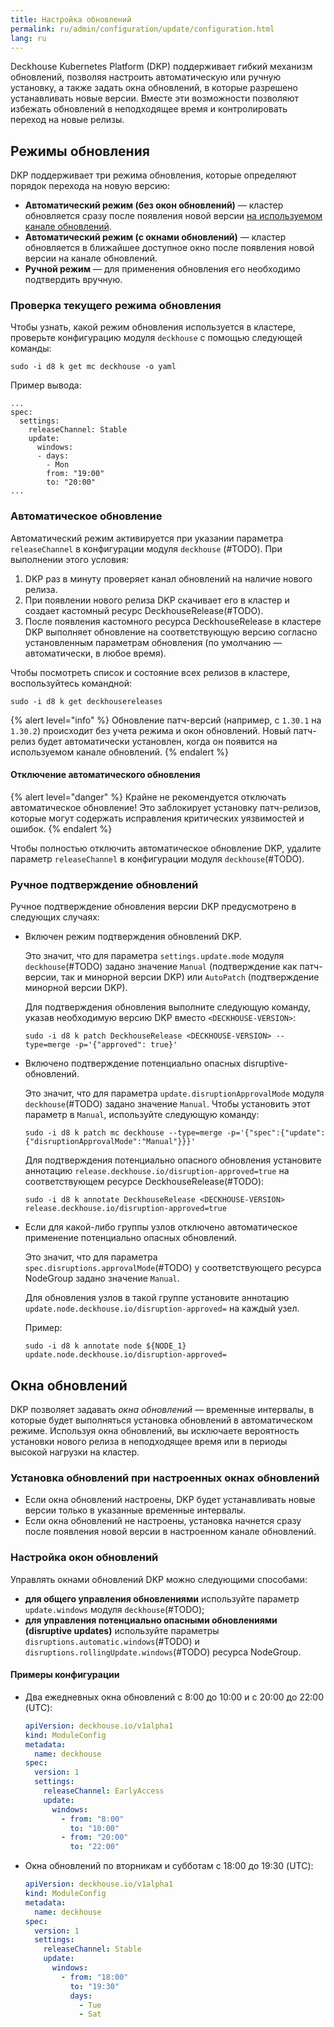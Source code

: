 ```yaml
---
title: Настройка обновлений
permalink: ru/admin/configuration/update/configuration.html
lang: ru
---
```


Deckhouse Kubernetes Platform (DKP) поддерживает гибкий механизм обновлений,
позволяя настроить автоматическую или ручную установку,
а также задать окна обновлений, в которые разрешено устанавливать новые версии.
Вместе эти возможности позволяют избежать обновлений в неподходящее время и контролировать переход на новые релизы.

## Режимы обновления

DKP поддерживает три режима обновления, которые определяют порядок перехода на новую версию:

- **Автоматический режим (без окон обновлений)** — кластер обновляется сразу после появления новой версии
  [на используемом канале обновлений](release-channels.html#проверка-текущего-канала-обновлений).
- **Автоматический режим (с окнами обновлений)** — кластер обновляется в ближайшее доступное окно
  после появления новой версии на канале обновлений.
- **Ручной режим** — для применения обновления его необходимо подтвердить вручную.

### Проверка текущего режима обновления

Чтобы узнать, какой режим обновления используется в кластере,
проверьте конфигурацию модуля `deckhouse` с помощью следующей команды:

```shell
sudo -i d8 k get mc deckhouse -o yaml
```

Пример вывода:

```console
...
spec:
  settings:
    releaseChannel: Stable
    update:
      windows:
      - days:
        - Mon
        from: "19:00"
        to: "20:00"
...
```

### Автоматическое обновление

Автоматический режим активируется при указании параметра `releaseChannel` в конфигурации модуля `deckhouse` (#TODO).
При выполнении этого условия:

1. DKP раз в минуту проверяет канал обновлений на наличие нового релиза.
1. При появлении нового релиза DKP скачивает его в кластер и создает кастомный ресурс DeckhouseRelease(#TODO).
1. После появления кастомного ресурса DeckhouseRelease в кластере
   DKP выполняет обновление на соответствующую версию согласно установленным параметрам обновления
   (по умолчанию — автоматически, в любое время).

Чтобы посмотреть список и состояние всех релизов в кластере, воспользуйтесь командной:

```shell
sudo -i d8 k get deckhousereleases
```

{% alert level="info" %}
Обновление патч-версий (например, с `1.30.1` на `1.30.2`) происходит без учета режима и окон обновлений.
Новый патч-релиз будет автоматически установлен, когда он появится на используемом канале обновлений.
{% endalert %}

#### Отключение автоматического обновления

{% alert level="danger" %}
Крайне не рекомендуется отключать автоматическое обновление!
Это заблокирует установку патч-релизов, которые могут содержать исправления критических уязвимостей и ошибок.
{% endalert %}

Чтобы полностью отключить автоматическое обновление DKP,
удалите параметр `releaseChannel` в конфигурации модуля `deckhouse`(#TODO).

### Ручное подтверждение обновлений

Ручное подтверждение обновления версии DKP предусмотрено в следующих случаях:

- Включен режим подтверждения обновлений DKP.

  Это значит, что для параметра `settings.update.mode` модуля `deckhouse`(#TODO) задано значение `Manual`
  (подтверждение как патч-версии, так и минорной версии DKP) или `AutoPatch` (подтверждение минорной версии DKP).

  Для подтверждения обновления выполните следующую команду, указав необходимую версию DKP вместо `<DECKHOUSE-VERSION>`:

  ```shell
  sudo -i d8 k patch DeckhouseRelease <DECKHOUSE-VERSION> --type=merge -p='{"approved": true}'
  ```

- Включено подтверждение потенциально опасных disruptive-обновлений.

  Это значит, что для параметра `update.disruptionApprovalMode` модуля `deckhouse`(#TODO) задано значение `Manual`.
  Чтобы установить этот параметр в `Manual`, используйте следующую команду:

  ```shell
  sudo -i d8 k patch mc deckhouse --type=merge -p='{"spec":{"update":{"disruptionApprovalMode":"Manual"}}}'
  ```

  Для подтверждения потенциально опасного обновления
  установите аннотацию `release.deckhouse.io/disruption-approved=true` на соответствующем ресурсе DeckhouseRelease(#TODO):

  ```shell
  sudo -i d8 k annotate DeckhouseRelease <DECKHOUSE-VERSION> release.deckhouse.io/disruption-approved=true
  ```

- Если для какой-либо группы узлов отключено автоматическое применение потенциально опасных обновлений.

  Это значит,
  что для параметра `spec.disruptions.approvalMode`(#TODO) у соответствующего ресурса NodeGroup задано значение `Manual`.

  Для обновления узлов в такой группе установите аннотацию `update.node.deckhouse.io/disruption-approved=` на каждый узел.

  Пример:

  ```shell
  sudo -i d8 k annotate node ${NODE_1} update.node.deckhouse.io/disruption-approved=
  ```

## Окна обновлений

DKP позволяет задавать *окна обновлений* — временные интервалы,
в которые будет выполняться установка обновлений в автоматическом режиме.
Используя окна обновлений,
вы исключаете вероятность установки нового релиза в неподходящее время или в периоды высокой нагрузки на кластер.

### Установка обновлений при настроенных окнах обновлений

- Если окна обновлений настроены, DKP будет устанавливать новые версии только в указанные временные интервалы.
- Если окна обновлений не настроены, установка начнется сразу после появления новой версии в настроенном канале обновлений.

### Настройка окон обновлений

Управлять окнами обновлений DKP можно следующими способами:

- **для общего управления обновлениями** используйте параметр `update.windows` модуля `deckhouse`(#TODO);
- **для управления потенциально опасными обновлениями (disruptive updates)** используйте параметры `disruptions.automatic.windows`(#TODO) и `disruptions.rollingUpdate.windows`(#TODO) ресурса NodeGroup.

#### Примеры конфигурации

- Два ежедневных окна обновлений с 8:00 до 10:00 и c 20:00 до 22:00 (UTC):

  ```yaml
  apiVersion: deckhouse.io/v1alpha1
  kind: ModuleConfig
  metadata:
    name: deckhouse
  spec:
    version: 1
    settings:
      releaseChannel: EarlyAccess
      update:
        windows: 
          - from: "8:00"
            to: "10:00"
          - from: "20:00"
            to: "22:00"
  ```

- Окна обновлений по вторникам и субботам с 18:00 до 19:30 (UTC):

  ```yaml
  apiVersion: deckhouse.io/v1alpha1
  kind: ModuleConfig
  metadata:
    name: deckhouse
  spec:
    version: 1
    settings:
      releaseChannel: Stable
      update:
        windows: 
          - from: "18:00"
            to: "19:30"
            days:
              - Tue
              - Sat
  ```
